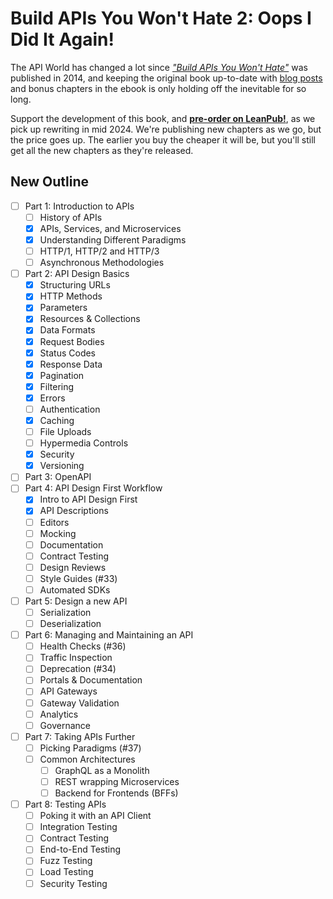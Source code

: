 # Build APIs You Won't Hate 2: Oops I Did It Again!

The API World has changed a lot since _["Build APIs You Won't Hate"](https://apisyouwonthate.com/books/build-apis-you-wont-hate/)_ was published in 2014, and keeping the original book up-to-date with [blog posts](https://apisyouwonthate.com/blog) and bonus chapters in the ebook is only holding off the inevitable for so long.

Support the development of this book, and [**pre-order on LeanPub!**](https://leanpub.com/build-apis-you-wont-hate-2/), as we pick up rewriting in mid 2024. We're publishing new chapters as we go, but the price goes up. The earlier you buy the cheaper it will be, but you'll still get all the new chapters as they're released.

## New Outline

- [ ] Part 1: Introduction to APIs
    - [ ] History of APIs
    - [x] APIs, Services, and Microservices
    - [x] Understanding Different Paradigms
    - [ ] HTTP/1, HTTP/2 and HTTP/3
    - [ ] Asynchronous Methodologies
- [ ] Part 2: API Design Basics
    - [x] Structuring URLs
    - [x] HTTP Methods
    - [x] Parameters
    - [x] Resources & Collections
    - [x] Data Formats
    - [x] Request Bodies
    - [x] Status Codes
    - [x] Response Data
    - [x] Pagination
    - [x] Filtering
    - [x] Errors
    - [ ] Authentication
    - [x] Caching
    - [ ] File Uploads
    - [ ] Hypermedia Controls
    - [x] Security
    - [x] Versioning
- [ ] Part 3: OpenAPI
- [ ] Part 4: API Design First Workflow
  - [x] Intro to API Design First
  - [x] API Descriptions
  - [ ] Editors
  - [ ] Mocking
  - [ ] Documentation
  - [ ] Contract Testing
  - [ ] Design Reviews
  - [ ] Style Guides (#33)
  - [ ] Automated SDKs
- [ ] Part 5: Design a new API
  - [ ] Serialization
  - [ ] Deserialization
- [ ] Part 6: Managing and Maintaining an API
  - [ ] Health Checks (#36)
  - [ ] Traffic Inspection
  - [ ] Deprecation (#34)
  - [ ] Portals & Documentation
  - [ ] API Gateways
  - [ ] Gateway Validation
  - [ ] Analytics
  - [ ] Governance
- [ ] Part 7: Taking APIs Further
  - [ ] Picking Paradigms (#37)
  - [ ] Common Architectures
    - [ ] GraphQL as a Monolith
    - [ ] REST wrapping Microservices
    - [ ] Backend for Frontends (BFFs)
- [ ] Part 8: Testing APIs
  - [ ] Poking it with an API Client
  - [ ] Integration Testing
  - [ ] Contract Testing
  - [ ] End-to-End Testing
  - [ ] Fuzz Testing
  - [ ] Load Testing
  - [ ] Security Testing
